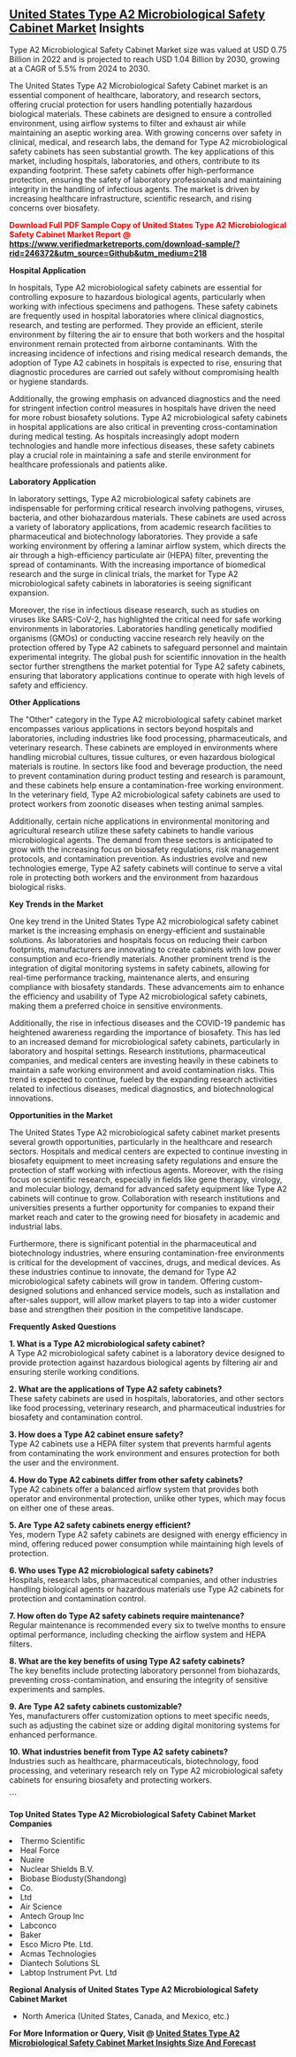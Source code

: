 <h2><a href="https://www.verifiedmarketreports.com/download-sample/?rid=246372&amp;utm_source=Github&amp;utm_medium=218" target="_blank">United States Type A2 Microbiological Safety Cabinet Market</a> Insights</h2><p>Type A2 Microbiological Safety Cabinet Market size was valued at USD 0.75 Billion in 2022 and is projected to reach USD 1.04 Billion by 2030, growing at a CAGR of 5.5% from 2024 to 2030.</p><p> <p>The United States Type A2 Microbiological Safety Cabinet market is an essential component of healthcare, laboratory, and research sectors, offering crucial protection for users handling potentially hazardous biological materials. These cabinets are designed to ensure a controlled environment, using airflow systems to filter and exhaust air while maintaining an aseptic working area. With growing concerns over safety in clinical, medical, and research labs, the demand for Type A2 microbiological safety cabinets has seen substantial growth. The key applications of this market, including hospitals, laboratories, and others, contribute to its expanding footprint. These safety cabinets offer high-performance protection, ensuring the safety of laboratory professionals and maintaining integrity in the handling of infectious agents. The market is driven by increasing healthcare infrastructure, scientific research, and rising concerns over biosafety. <strong><p><span class=""><span style="color: #ff0000;"><strong>Download Full PDF Sample Copy of United States Type A2 Microbiological Safety Cabinet Market Report</strong> @ </span><a href="https://www.verifiedmarketreports.com/download-sample/?rid=246372&amp;utm_source=Github&amp;utm_medium=218" target="_blank">https://www.verifiedmarketreports.com/download-sample/?rid=246372&amp;utm_source=Github&amp;utm_medium=218</a></span></p></strong></p> <p><strong>Hospital Application</strong></p> <p>In hospitals, Type A2 microbiological safety cabinets are essential for controlling exposure to hazardous biological agents, particularly when working with infectious specimens and pathogens. These safety cabinets are frequently used in hospital laboratories where clinical diagnostics, research, and testing are performed. They provide an efficient, sterile environment by filtering the air to ensure that both workers and the hospital environment remain protected from airborne contaminants. With the increasing incidence of infections and rising medical research demands, the adoption of Type A2 cabinets in hospitals is expected to rise, ensuring that diagnostic procedures are carried out safely without compromising health or hygiene standards.</p> <p>Additionally, the growing emphasis on advanced diagnostics and the need for stringent infection control measures in hospitals have driven the need for more robust biosafety solutions. Type A2 microbiological safety cabinets in hospital applications are also critical in preventing cross-contamination during medical testing. As hospitals increasingly adopt modern technologies and handle more infectious diseases, these safety cabinets play a crucial role in maintaining a safe and sterile environment for healthcare professionals and patients alike.</p> <p><strong>Laboratory Application</strong></p> <p>In laboratory settings, Type A2 microbiological safety cabinets are indispensable for performing critical research involving pathogens, viruses, bacteria, and other biohazardous materials. These cabinets are used across a variety of laboratory applications, from academic research facilities to pharmaceutical and biotechnology laboratories. They provide a safe working environment by offering a laminar airflow system, which directs the air through a high-efficiency particulate air (HEPA) filter, preventing the spread of contaminants. With the increasing importance of biomedical research and the surge in clinical trials, the market for Type A2 microbiological safety cabinets in laboratories is seeing significant expansion.</p> <p>Moreover, the rise in infectious disease research, such as studies on viruses like SARS-CoV-2, has highlighted the critical need for safe working environments in laboratories. Laboratories handling genetically modified organisms (GMOs) or conducting vaccine research rely heavily on the protection offered by Type A2 cabinets to safeguard personnel and maintain experimental integrity. The global push for scientific innovation in the health sector further strengthens the market potential for Type A2 safety cabinets, ensuring that laboratory applications continue to operate with high levels of safety and efficiency.</p> <p><strong>Other Applications</strong></p> <p>The "Other" category in the Type A2 microbiological safety cabinet market encompasses various applications in sectors beyond hospitals and laboratories, including industries like food processing, pharmaceuticals, and veterinary research. These cabinets are employed in environments where handling microbial cultures, tissue cultures, or even hazardous biological materials is routine. In sectors like food and beverage production, the need to prevent contamination during product testing and research is paramount, and these cabinets help ensure a contamination-free working environment. In the veterinary field, Type A2 microbiological safety cabinets are used to protect workers from zoonotic diseases when testing animal samples.</p> <p>Additionally, certain niche applications in environmental monitoring and agricultural research utilize these safety cabinets to handle various microbiological agents. The demand from these sectors is anticipated to grow with the increasing focus on biosafety regulations, risk management protocols, and contamination prevention. As industries evolve and new technologies emerge, Type A2 safety cabinets will continue to serve a vital role in protecting both workers and the environment from hazardous biological risks.</p> <p><strong>Key Trends in the Market</strong></p> <p>One key trend in the United States Type A2 microbiological safety cabinet market is the increasing emphasis on energy-efficient and sustainable solutions. As laboratories and hospitals focus on reducing their carbon footprints, manufacturers are innovating to create cabinets with low power consumption and eco-friendly materials. Another prominent trend is the integration of digital monitoring systems in safety cabinets, allowing for real-time performance tracking, maintenance alerts, and ensuring compliance with biosafety standards. These advancements aim to enhance the efficiency and usability of Type A2 microbiological safety cabinets, making them a preferred choice in sensitive environments.</p> <p>Additionally, the rise in infectious diseases and the COVID-19 pandemic has heightened awareness regarding the importance of biosafety. This has led to an increased demand for microbiological safety cabinets, particularly in laboratory and hospital settings. Research institutions, pharmaceutical companies, and medical centers are investing heavily in these cabinets to maintain a safe working environment and avoid contamination risks. This trend is expected to continue, fueled by the expanding research activities related to infectious diseases, medical diagnostics, and biotechnological innovations.</p> <p><strong>Opportunities in the Market</strong></p> <p>The United States Type A2 microbiological safety cabinet market presents several growth opportunities, particularly in the healthcare and research sectors. Hospitals and medical centers are expected to continue investing in biosafety equipment to meet increasing safety regulations and ensure the protection of staff working with infectious agents. Moreover, with the rising focus on scientific research, especially in fields like gene therapy, virology, and molecular biology, demand for advanced safety equipment like Type A2 cabinets will continue to grow. Collaboration with research institutions and universities presents a further opportunity for companies to expand their market reach and cater to the growing need for biosafety in academic and industrial labs.</p> <p>Furthermore, there is significant potential in the pharmaceutical and biotechnology industries, where ensuring contamination-free environments is critical for the development of vaccines, drugs, and medical devices. As these industries continue to innovate, the demand for Type A2 microbiological safety cabinets will grow in tandem. Offering custom-designed solutions and enhanced service models, such as installation and after-sales support, will allow market players to tap into a wider customer base and strengthen their position in the competitive landscape.</p> <p><strong>Frequently Asked Questions</strong></p> <p><strong>1. What is a Type A2 microbiological safety cabinet?</strong><br> A Type A2 microbiological safety cabinet is a laboratory device designed to provide protection against hazardous biological agents by filtering air and ensuring sterile working conditions.</p> <p><strong>2. What are the applications of Type A2 safety cabinets?</strong><br> These safety cabinets are used in hospitals, laboratories, and other sectors like food processing, veterinary research, and pharmaceutical industries for biosafety and contamination control.</p> <p><strong>3. How does a Type A2 cabinet ensure safety?</strong><br> Type A2 cabinets use a HEPA filter system that prevents harmful agents from contaminating the work environment and ensures protection for both the user and the environment.</p> <p><strong>4. How do Type A2 cabinets differ from other safety cabinets?</strong><br> Type A2 cabinets offer a balanced airflow system that provides both operator and environmental protection, unlike other types, which may focus on either one of these areas.</p> <p><strong>5. Are Type A2 safety cabinets energy efficient?</strong><br> Yes, modern Type A2 safety cabinets are designed with energy efficiency in mind, offering reduced power consumption while maintaining high levels of protection.</p> <p><strong>6. Who uses Type A2 microbiological safety cabinets?</strong><br> Hospitals, research labs, pharmaceutical companies, and other industries handling biological agents or hazardous materials use Type A2 cabinets for protection and contamination control.</p> <p><strong>7. How often do Type A2 safety cabinets require maintenance?</strong><br> Regular maintenance is recommended every six to twelve months to ensure optimal performance, including checking the airflow system and HEPA filters.</p> <p><strong>8. What are the key benefits of using Type A2 safety cabinets?</strong><br> The key benefits include protecting laboratory personnel from biohazards, preventing cross-contamination, and ensuring the integrity of sensitive experiments and samples.</p> <p><strong>9. Are Type A2 safety cabinets customizable?</strong><br> Yes, manufacturers offer customization options to meet specific needs, such as adjusting the cabinet size or adding digital monitoring systems for enhanced performance.</p> <p><strong>10. What industries benefit from Type A2 safety cabinets?</strong><br> Industries such as healthcare, pharmaceuticals, biotechnology, food processing, and veterinary research rely on Type A2 microbiological safety cabinets for ensuring biosafety and protecting workers.</p> ```</p><p><strong>Top United States Type A2 Microbiological Safety Cabinet Market Companies</strong></p><div data-test-id=""><p><li>Thermo Scientific</li><li> Heal Force</li><li> Nuaire</li><li> Nuclear Shields B.V.</li><li> Biobase Biodusty(Shandong)</li><li> Co.</li><li> Ltd</li><li> Air Science</li><li> Antech Group Inc</li><li> Labconco</li><li> Baker</li><li> Esco Micro Pte. Ltd.</li><li> Acmas Technologies</li><li> Diantech Solutions SL</li><li> Labtop Instrument Pvt. Ltd</li></p><div><strong>Regional Analysis of&nbsp;United States Type A2 Microbiological Safety Cabinet Market</strong></div><ul><li dir="ltr"><p dir="ltr">North America&nbsp;(United States, Canada, and Mexico, etc.)</p></li></ul><p><strong>For More Information or Query, Visit @&nbsp;</strong><strong><a href="https://www.verifiedmarketreports.com/product/type-a2-microbiological-safety-cabinet-market/?utm_source=Github&amp;utm_medium=218" target="_blank">United States Type A2 Microbiological Safety Cabinet Market Insights Size And Forecast</a></strong></p></div>
